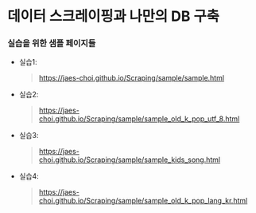 # 데이터 스크레이핑과 나만의 DB 구축


### 실습을 위한 샘플 페이지들
- 실습1: 
  > https://jaes-choi.github.io/Scraping/sample/sample.html
- 실습2: 
  > https://jaes-choi.github.io/Scraping/sample/sample_old_k_pop_utf_8.html
- 실습3:
  > https://jaes-choi.github.io/Scraping/sample/sample_kids_song.html
- 실습4: 
  > https://jaes-choi.github.io/Scraping/sample/sample_old_k_pop_lang_kr.html


